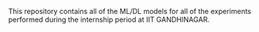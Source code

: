 This repository contains all of the ML/DL models for all of the experiments performed during the internship period at IIT GANDHINAGAR.
